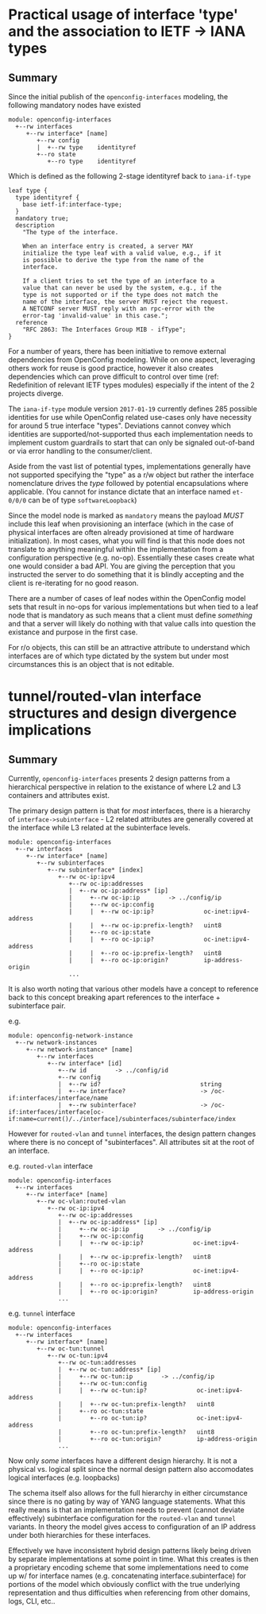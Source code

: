 # Practical usage of interface 'type' and the association to IETF -> IANA types

## Summary

Since the initial publish of the `openconfig-interfaces` modeling, the
following mandatory nodes have existed

```
module: openconfig-interfaces
  +--rw interfaces
     +--rw interface* [name]
        +--rw config
        |  +--rw type    identityref
        +--ro state
           +--ro type    identityref
```

Which is defined as the following 2-stage identityref back to `iana-if-type`

```
leaf type {
  type identityref {
    base ietf-if:interface-type;
  }
  mandatory true;
  description
    "The type of the interface.

    When an interface entry is created, a server MAY
    initialize the type leaf with a valid value, e.g., if it
    is possible to derive the type from the name of the
    interface.

    If a client tries to set the type of an interface to a
    value that can never be used by the system, e.g., if the
    type is not supported or if the type does not match the
    name of the interface, the server MUST reject the request.
    A NETCONF server MUST reply with an rpc-error with the
    error-tag 'invalid-value' in this case.";
  reference
    "RFC 2863: The Interfaces Group MIB - ifType";
}
```

For a number of years, there has been initiative to remove external
dependencies from OpenConfig modeling.  While on one aspect, leveraging others
work for reuse is good practice, however it also creates dependencies which can
prove difficult to control over time (ref: Redefinition of relevant IETF types
modules) especially if the intent of the 2 projects diverge.

The `iana-if-type` module version `2017-01-19` currently defines 285 possible
identities for use while OpenConfig related use-cases only have necessity for
around 5 true interface "types".  Deviations cannot convey which identities are
supported/not-supported thus each implementation needs to implement custom
guardrails to start that can only be signaled out-of-band or via error
handling to the consumer/client.

Aside from the vast list of potential types, implementations generally have not
supported specifying the "type" as a r/w object but rather the interface
nomenclature drives the _type_ followed by potential encapsulations where
applicable. (You cannot for instance dictate that an interface named `et-0/0/0`
can be of type `softwareLoopback`)

Since the model node is marked as `mandatory` means the payload _MUST_ include
this leaf when provisioning an interface (which in the case of physical
interfaces are often already provisioned at time of hardware initialization).
In most cases, what you will find is that this node does not translate to
anything meaningful within the implementation from a configuration perspective
(e.g. no-op).  Essentially these cases create what one would consider a bad
API.  You are giving the perception that you instructed the server to do
something that it is blindly accepting and the client is re-iterating for no
good reason.

There are a number of cases of leaf nodes within the OpenConfig model sets that
result in no-ops for various implementations but when tied to a leaf node that
is mandatory as such means that a client must define _something_ and that a
server will likely do nothing with that value calls into question the existance
and purpose in the first case.

For r/o objects, this can still be an attractive attribute to understand which
interfaces are of which type dictated by the system but under most
circumstances this is an object that is not editable.

# tunnel/routed-vlan interface structures and design divergence implications

## Summary

Currently, `openconfig-interfaces` presents 2 design patterns from a
hierarchical perspective in relation to the existance of where L2 and L3
containers and attributes exist.

The primary design pattern is that for _most_ interfaces, there is a hierarchy
of `interface->subinterface` - L2 related attributes are generally covered at
the interface while L3 related at the subinterface levels.

```
module: openconfig-interfaces
  +--rw interfaces
     +--rw interface* [name]
        +--rw subinterfaces
           +--rw subinterface* [index]
              +--rw oc-ip:ipv4
                 +--rw oc-ip:addresses
                 |  +--rw oc-ip:address* [ip]
                 |     +--rw oc-ip:ip        -> ../config/ip
                 |     +--rw oc-ip:config
                 |     |  +--rw oc-ip:ip?              oc-inet:ipv4-address
                 |     |  +--rw oc-ip:prefix-length?   uint8
                 |     +--ro oc-ip:state
                 |     |  +--ro oc-ip:ip?              oc-inet:ipv4-address
                 |     |  +--ro oc-ip:prefix-length?   uint8
                 |     |  +--ro oc-ip:origin?          ip-address-origin
                 ...
```

It is also worth noting that various other models have a concept to reference
back to this concept breaking apart references to the interface + subinterface
pair.

e.g.

```
module: openconfig-network-instance
  +--rw network-instances
     +--rw network-instance* [name]
        +--rw interfaces
           +--rw interface* [id]
              +--rw id        -> ../config/id
              +--rw config
              |  +--rw id?                            string
              |  +--rw interface?                     -> /oc-if:interfaces/interface/name
              |  +--rw subinterface?                  -> /oc-if:interfaces/interface[oc-if:name=current()/../interface]/subinterfaces/subinterface/index
```

However for `routed-vlan` and `tunnel` interfaces, the design pattern changes
where there is no concept of "subinterfaces".  All attributes sit at the root
of an interface.

e.g. `routed-vlan` interface

```
module: openconfig-interfaces
  +--rw interfaces
     +--rw interface* [name]
        +--rw oc-vlan:routed-vlan
           +--rw oc-ip:ipv4
              +--rw oc-ip:addresses
              |  +--rw oc-ip:address* [ip]
              |     +--rw oc-ip:ip        -> ../config/ip
              |     +--rw oc-ip:config
              |     |  +--rw oc-ip:ip?              oc-inet:ipv4-address
              |     |  +--rw oc-ip:prefix-length?   uint8
              |     +--ro oc-ip:state
              |     |  +--ro oc-ip:ip?              oc-inet:ipv4-address
              |     |  +--ro oc-ip:prefix-length?   uint8
              |     |  +--ro oc-ip:origin?          ip-address-origin
              ...
```

e.g. `tunnel` interface
```
module: openconfig-interfaces
  +--rw interfaces
     +--rw interface* [name]
        +--rw oc-tun:tunnel
           +--rw oc-tun:ipv4
              +--rw oc-tun:addresses
              |  +--rw oc-tun:address* [ip]
              |     +--rw oc-tun:ip        -> ../config/ip
              |     +--rw oc-tun:config
              |     |  +--rw oc-tun:ip?              oc-inet:ipv4-address
              |     |  +--rw oc-tun:prefix-length?   uint8
              |     +--ro oc-tun:state
              |        +--ro oc-tun:ip?              oc-inet:ipv4-address
              |        +--ro oc-tun:prefix-length?   uint8
              |        +--ro oc-tun:origin?          ip-address-origin
              ...
```

Now only _some_ interfaces have a different design hierarchy.  It is not a
physical vs. logical split since the normal design pattern also accomodates
logical interfaces (e.g. loopbacks)

The schema itself also allows for the full hierarchy in either circumstance
since there is no gating by way of YANG language statements.  What this really
means is that an implementation needs to prevent (cannot deviate effectively)
subinterface configuration for the `routed-vlan` and `tunnel` variants.  In
theory the model gives access to configuration of an IP address under both
hierarchies for these interfaces.

Effectively we have inconsistent hybrid design patterns likely being driven by
separate implementations at some point in time.  What this creates is then a
proprietary encoding scheme that some implementations need to come up w/ for
interface names (e.g. concatenating interface.subinterface) for portions of the
model which obviously conflict with the true underlying representation and thus
difficulties when referencing from other domains, logs, CLI, etc..
